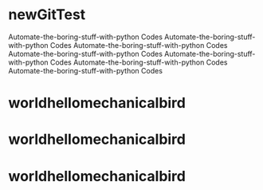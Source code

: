 # newGitTest
Automate-the-boring-stuff-with-python Codes
Automate-the-boring-stuff-with-python Codes
Automate-the-boring-stuff-with-python Codes
Automate-the-boring-stuff-with-python Codes
Automate-the-boring-stuff-with-python Codes
Automate-the-boring-stuff-with-python Codes
Automate-the-boring-stuff-with-python Codes
# worldhellomechanicalbird
# worldhellomechanicalbird
# worldhellomechanicalbird

